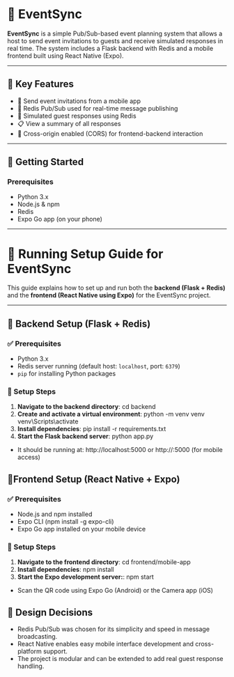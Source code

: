 # 📅 EventSync

**EventSync** is a simple Pub/Sub-based event planning system that allows a host to send event invitations to guests and receive simulated responses in real time. The system includes a Flask backend with Redis and a mobile frontend built using React Native (Expo).

---

## 🧠 Key Features

- 📨 Send event invitations from a mobile app
- 🔁 Redis Pub/Sub used for real-time message publishing
- 🤖 Simulated guest responses using Redis
- 📋 View a summary of all responses
- 🔧 Cross-origin enabled (CORS) for frontend-backend interaction

---

## 🚀 Getting Started

### Prerequisites

- Python 3.x
- Node.js & npm
- Redis
- Expo Go app (on your phone)

---
# 🚀 Running Setup Guide for EventSync

This guide explains how to set up and run both the **backend (Flask + Redis)** and the **frontend (React Native using Expo)** for the EventSync project.

---

## 🧩 Backend Setup (Flask + Redis)

### ✅ Prerequisites

- Python 3.x
- Redis server running (default host: `localhost`, port: `6379`)
- `pip` for installing Python packages

### 🔧 Setup Steps

1. **Navigate to the backend directory**:
   cd backend
2. **Create and activate a virtual environment**:
   python -m venv venv
   venv\Scripts\activate
3. **Install dependencies**:
   pip install -r requirements.txt
4. **Start the Flask backend server**:
   python app.py

- It should be running at: http://localhost:5000 or http://<your-local-IP>:5000 (for mobile access)

## 📱Frontend Setup (React Native + Expo)

### ✅ Prerequisites

- Node.js and npm installed
- Expo CLI (npm install -g expo-cli)
- Expo Go app installed on your mobile device

### 🔧 Setup Steps

1. **Navigate to the frontend directory**:
   cd frontend/mobile-app
3. **Install dependencies**:
   npm install
4. **Start the Expo development server:**:
   npm start

- Scan the QR code using Expo Go (Android) or the Camera app (iOS)

## 🧠 Design Decisions
- Redis Pub/Sub was chosen for its simplicity and speed in message broadcasting.
- React Native enables easy mobile interface development and cross-platform support.
- The project is modular and can be extended to add real guest response handling.

